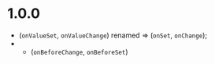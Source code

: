1.0.0
==================
* (`onValueSet`, `onValueChange`) renamed => (`onSet`, `onChange`);
* + (`onBeforeChange`, `onBeforeSet`)

